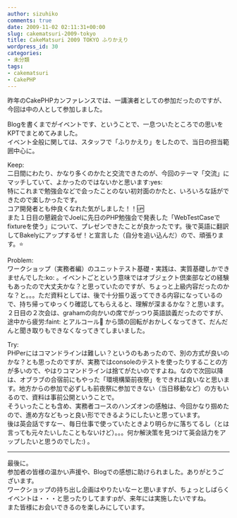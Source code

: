 ```yaml
---
author: sizuhiko
comments: true
date: 2009-11-02 02:11:31+00:00
slug: cakematsuri-2009-tokyo
title: CakeMatsuri 2009 TOKYO ふりかえり
wordpress_id: 30
categories:
- 未分類
tags:
- cakematsuri
- CakePHP
---
```


<!-- more -->昨年のCakePHPカンファレンスでは、一講演者としての参加だったのですが、今回は中の人として参加しました。  
Blogを書くまでがイベントです、ということで、一息ついたところでの思いをKPTでまとめてみました。  
イベント全般に関しては、スタッフで「ふりかえり」をしたので、当日の担当範囲中心に。  
  
Keep:  
二日間にわたり、かなり多くのかたと交流できたのが、今回のテーマ「交流」にマッチしていて、よかったのではないかと思います:yes:   
特にこれまで勉強会などで会ったことのない初対面のかたと、いろいろな話ができたので楽しかったです。  
コア開発者とも仲良くなれた気がしました！！:up:   
また１日目の懇親会でJoelに先日のPHP勉強会で発表した「WebTestCaseでfixtureを使う」について、プレゼンできたことが良かったです。後で英語に翻訳してBakelyにアップするぜ！と宣言した（自分を追い込んだ）ので、頑張ります。:star:   
  
Problem:  
ワークショップ（実務者編）のユニットテスト基礎・実践は、実質基礎しかできませんでした:ko: 。イベントごとという意味ではオブジェクト倶楽部などの経験もあったので大丈夫かな？と思っていたのですが、ちょっと上級内容だったのかな？と。。。ただ資料としては、後で十分振り返ってできる内容になっているので、持ち帰ってゆっくり確認してもらえると、理解が深まるかな？と思います。  
２日目の２次会は、grahamの向かいの席でがっつり英語談義だったのですが、途中から疲労:faint: とアルコール:beer: から頭の回転がおかしくなってきて、だんだんと聞き取りもできなくなってきてしまいました。  
  
Try:  
PHPerにはコマンドラインは難しい？というのもあったので、別の方式が良いのかな？とも思ったのですが、実務ではconsoleのテストを使ったりすることの方が多いので、やはりコマンドラインは捨てがたいのですよね。なので次回以降は、オブラブの合宿前にもやった「環境構築前夜祭」をできれば良いなと思います。地方からの参加で必ずしも前夜祭に参加できない（当日移動など）の方もいるので、資料は事前公開ということで。  
そういったことも含め、実務者コースのハンズオンの感触は、今回かなり掴めたので、進め方などもっと良い形でできるようにしたいと思っています。  
後は英会話ですなー、毎日仕事で使っていたときより明らかに落ちてるし（とは言っても元々たいしたこともないけど）。。。何か解決策を見つけて英会話力をアップしたいと思うのでした:) 。  
  


* * *

  
最後に。  
参加者の皆様の温かい声援や、Blogでの感想に助けられました。ありがとうございます。  
ワークショップの持ち出し企画はやりたいなーと思いますが、ちょっとしばらくイベントは・・・と思ったりしてます:pが、来年には実施したいですね。   
また皆様にお会いできるのを楽しみにしています。  

